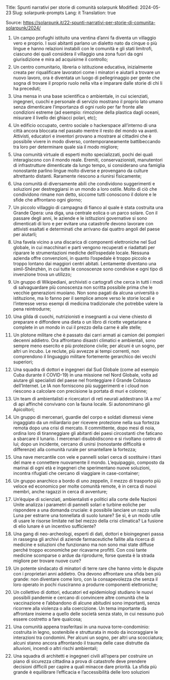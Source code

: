 Title: Spunti narrativi per storie di comunità solarpunk
Modified: 2024-05-23
Slug: solarpunk-prompts
Lang: it
Translation: true

Source: https://solarpunk.it/22-spunti-narrativi-per-storie-di-comunita-solarpunk/2024/

<style> li { padding-bottom: 0.5em; }</style>

1. Un campo profughi istituito una ventina d’anni fa diventa un villaggio vero e proprio. I suoi abitanti parlano un dialetto nato da cinque o più lingue e hanno relazioni instabili con le comunità e gli stati limitrofi, ciascuno dei quali considera il villaggio una zona fuori da ogni giurisdizione e mira ad acquisirne il controllo;
2. Un centro comunitario, libreria o istituzione educativa, inizialmente creata per riqualificare lavoratori come i minatori e aiutarli a trovare un nuovo lavoro, ora è diventata un luogo di pellegrinaggio per gente che sogna di trovare il proprio ruolo nella vita e imparare dalle storie di chi li ha preceduti;
3. Una mensa in una base scientifica o ambientale, in cui scienziati, ingegneri, cuochi e personale di servizio mostrano il proprio lato umano senza dimenticare l’importanza di ogni ruolo per far fronte alle condizioni estreme (ad esempio: rimozione della plastica dagli oceani, misurare il livello dei ghiacci polari, etc);
4. Un edificio occupato, centro sociale o hackerspace all’interno di una città ancora bloccata nel passato mentre il resto del mondo va avanti. Attivisti, educatori e inventori provano a mostrare ai cittadini che è possibile vivere in modo diverso, contemporaneamente battibeccando tra loro per determinare quale sia il modo migliore;
5. Una comunità virtuale di esperti molto specializzati, pochi dei quali interagiscono con il mondo reale. Eremiti, conservazionisti, manutentori di infrastrutture dimenticate da lungo tempo, si considerano una famiglia nonostante parlino lingue molto diverse e provengano da culture altrettanto distanti. Raramente riescono a riunirsi fisicamente;
6. Una comunità di diversamente abili che condividono suggerimenti e soluzioni per destreggiarsi in un mondo a loro ostile. Molto di ciò che condividono rimane non detto, siccome tutti conoscono il dolore e le sfide che affrontano ogni giorno;
7. Un piccolo villaggio di campagna di fianco al quale è stata costruita una Grande Opera: una diga, una centrale eolica o un parco solare. Con il passare degli anni, le aziende e le istituzioni governative si sono dimenticati di loro e per evitare una catastrofe devono lavorare con attivisti esaltati e determinati che arrivano dai quattro angoli del paese per aiutarli;
8. Una favela vicino a una discarica di componenti elettroniche nel Sud globale, in cui macchinari e parti vengono recuperati e riadattati per riparare le strumentazioni mediche dell’ospedale locale. Nessuna azienda offre convenzioni, in quanto l’ospedale è troppo piccolo e troppo lontano dai maggiori centri abitati. Lentamente diventano una simil-Shēnzhèn, in cui tutte le conoscenze sono condivise e ogni tipo di invenzione trova un utilizzo;
9. Un gruppo di Wikipediani, archivisti o cartografi che cerca in tutti i modi di salvaguardare più conoscenza non scritta possibile prima che le vecchie generazioni muoiano. Non sono pagati da alcuna università o istituzione, ma lo fanno per il semplice amore verso le storie locali e l’interesse verso esempi di medicina tradizionale che potrebbe valere la pena reintrodurre;
10. Una gilda di cuochi, nutrizionisti e insegnanti a cui viene chiesto di preparare e diffondere una dieta o un libro di ricette vegetariane e complete in un mondo in cui il prezzo della carne è alle stelle;
11. Un plotone militare che è passato dai carri armati ai camion dei pompieri decenni addietro. Ora affrontano disastri climatici e ambientali, sono sempre meno esercito e più protezione civile; per alcuni è un sogno, per altri un incubo. Le reclute, più avvezze ai tempi correnti, non comprendono il linguaggio militare fortemente gerarchico dei vecchi superiori;
12. Una squadra di dottori e ingegneri dal Sud Globale (come ad esempio Cuba durante il COVID-19) in una missione nel Nord Globale, volta ad aiutare gli specialisti del paese nel fronteggiare il Grande Collasso dell’Internet. Le IA non forniscono più suggerimenti e i cloud non riescono a calcolare con precisione la portata di muri e colonne;
13. Un team di ambientalisti e ricercatori di reti neurali addestrano IA a mo’ di api affinché convivano con la fauna locale. Si autonominano gli Apicoltori;
14. Un gruppo di mercenari, guardie del corpo e soldati dismessi viene ingaggiato da un miliardario per ricevere protezione nella sua fortezza remota dopo una crisi di mercato. Il committente, dopo mesi di noia, ordina loro di tiranneggiare gli abitanti dei paesi circostanti che faticano a sbarcare il lunario. I mercenari disubbidiscono e si rivoltano contro di lui; dopo un incidente, cercano di unirsi (nonostante difficoltà e differenze) alla comunità rurale per smantellare la fortezza;
15. Una nave mercantile con vele e pannelli solari cerca di sostituire i titani del mare e connettere nuovamente il mondo. L’equipaggio, composto da marinai di ogni età e ingegneri che sperimentano nuove soluzioni, incontra rifugiati che cercano di viaggiare in case-container;
16. Un gruppo anarchico a bordo di uno zeppelin, il mezzo di trasporto più veloce ed economico per molte comunità remote, è in cerca di nuovi membri, anche ragazzi in cerca di avventure;
17. Un’équipe di scienziati, ambientalisti e politici alla corte delle Nazioni Unite analizza i parametri di pannelli solari e turbine eoliche per rispondere a una domanda cruciale: è possibile lanciare un razzo sulla Luna per estrarre una tonnellata di suolo lunare? Se sì, è un modo utile di usare le risorse limitate nel bel mezzo della crisi climatica? La fusione di elio lunare è un incentivo sufficiente?
18. Una gang di neo-archeologi, esperti di dati, dottori e bioingegneri passa in rassegna gli archivi di aziende farmaceutiche fallite alla ricerca di medicine e soluzioni che funzionano ma non sono mai state diffuse perché troppo economiche per ricavarne profitti. Con così tante medicine scomparse o ardue da riprodurre, forse questa è la strada migliore per trovare nuove cure?
19. Un potente sindacato di minatori di terre rare che hanno vinto le dispute con i proprietari anni addietro. Ora devono affrontare una sfida ben più grande: non diventare come loro, con la consapevolezza che senza il loro operato in pochi riusciranno a produrre componenti elettroniche;
20. Un collettivo di dottori, educatori ed epidemiologi studiano le nuovi possibili pandemie e cercano di convincere altre comunità che la vaccinazione e l’abbandono di alcune abitudini sono importanti, senza ricorrere alla violenza o alla coercizione. Un tema importante da affrontare insieme a quello delle società senza stato, in cui nessuno può essere costretto a fare qualcosa;
21. Una comunità appena trasferitasi in una nuova torre-condominio: costruita in legno, sostenibile e strutturata in modo da incoraggiare le interazioni tra condomini. Per alcuni un sogno, per altri una scocciatura; alcuni stanno ancora affrontando il trauma delle case distrutte da alluvioni, incendi o altri rischi ambientali;
22. Una squadra di architetti e ingegneri civili all’opera per costruire un piano di sicurezza cittadina a prova di catastrofe deve prendere decisioni difficili per capire a quali minacce dare priorità. La sfida più grande è equilibrare l’efficacia e l’accessibilità delle loro soluzioni
